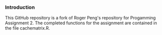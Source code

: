 ### Introduction

This GitHub repository is a fork of Roger Peng's repository for Progamming Assignment 2. The completed functions for the assignment are contained in the file cachematrix.R.

